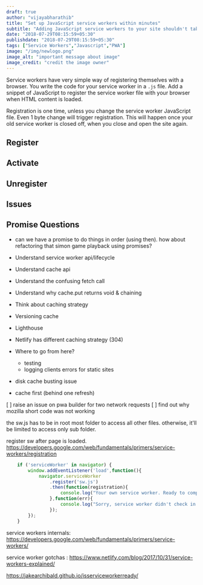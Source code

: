 ```yaml
---
draft: true
author: "vijayabharathib"
title: "Set up JavaScript service workers within minutes"
subtitle: "Adding JavaScript service workers to your site shouldn't take hours. You can set one up in minutes."
date: "2018-07-29T08:15:59+05:30"
publishdate: "2018-07-29T08:15:59+05:30"
tags: ["Service Workers","Javascript","PWA"]
image: "/img/newlogo.png"
image_alt: "important message about image"
image_credit: "credit the image owner"
---
```


Service workers have very simple way of registering themselves with a browser. You write the code for your service worker in a `.js` file. Add a snippet of JavaScript to register the service worker file with your browser when HTML content is loaded.

Registration is one time, unless you change the service worker JavaScript file. Even 1 byte change will trigger registration. This will happen once your old service worker is closed off, when you close and open the site again. 

## Register

## Activate

## Unregister

## Issues 



## Promise Questions

* can we have a promise to do things in order (using then). how about refactoring that simon game playback using promises?

* Understand service worker api/lifecycle
* Understand cache api
* Understand the confusing fetch call
* Understand why cache.put returns void & chaining
* Think about caching strategy
* Versioning cache 
* Lighthouse
* Netlify has different caching strategy (304)
* Where to go from here?
    * testing
    * logging clients errors for static sites
* disk cache busting issue
* cache first (behind one refresh)


[ ] raise an issue on pwa builder for two network requests
[ ] find out why mozilla short code was not working


the sw.js has to be in root most folder to access all other files. otherwise, it'll be limited to access only sub folder.

register sw after page is loaded. https://developers.google.com/web/fundamentals/primers/service-workers/registration

```js
    if ('serviceWorker' in navigator) {
        window.addEventListener('load',function(){
            navigator.serviceWorker
                .register('sw.js')
                .then(function(registration){
                    console.log("Your own service worker. Ready to comply.",registration.scope);
                },function(err){
                    console.log("Sorry, service worker didn't check in today",err);
                });
        });
    }

```
service workers internals:
https://developers.google.com/web/fundamentals/primers/service-workers/

service worker gotchas : 
https://www.netlify.com/blog/2017/10/31/service-workers-explained/

https://jakearchibald.github.io/isserviceworkerready/
